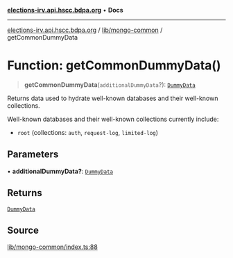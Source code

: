 [**elections-irv.api.hscc.bdpa.org**](../../../README.md) • **Docs**

***

[elections-irv.api.hscc.bdpa.org](../../../README.md) / [lib/mongo-common](../README.md) / getCommonDummyData

# Function: getCommonDummyData()

> **getCommonDummyData**(`additionalDummyData`?): [`DummyData`](../../mongo-test/type-aliases/DummyData.md)

Returns data used to hydrate well-known databases and their well-known
collections.

Well-known databases and their well-known collections currently include:
  - `root` (collections: `auth`, `request-log`, `limited-log`)

## Parameters

• **additionalDummyData?**: [`DummyData`](../../mongo-test/type-aliases/DummyData.md)

## Returns

[`DummyData`](../../mongo-test/type-aliases/DummyData.md)

## Source

[lib/mongo-common/index.ts:88](https://github.com/Xunnamius/elections_irv.api.hscc.bdpa.org/blob/c917ea60595d63d322e4038beb12d08f7d64cdd2/lib/mongo-common/index.ts#L88)
